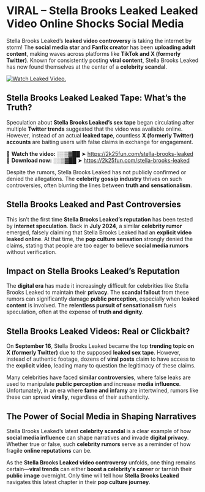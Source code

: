 # VIRAL – Stella Brooks Leaked Leaked Video Online Shocks Social Media 

Stella Brooks Leaked’s **leaked video controversy** is taking the internet by storm! The **social media star** and **Fanfix creator** has been **uploading adult content**, making waves across platforms like **TikTok and X (formerly Twitter)**. Known for consistently posting **viral content**, Stella Brooks Leaked has now found themselves at the center of a **celebrity scandal**.  

[![Watch Leaked Video.](https://miro.medium.com/v2/resize:fit:828/format:webp/1*cilzJN44JGOrTw9NJCrNHA.gif "Watch Leaked Video")](https://2k25fun.com/stella-brooks-leaked)

## **Stella Brooks Leaked Leaked Tape: What’s the Truth?**  
Speculation about **Stella Brooks Leaked’s sex tape** began circulating after multiple **Twitter trends** suggested that the video was available online. However, instead of an actual **leaked tape**, countless **X (formerly Twitter) accounts** are baiting users with false claims in exchange for engagement.  

🔹 **Watch the video:** ░░▒▓██ ➤ https://2k25fun.com/stella-brooks-leaked  
🔹 **Download now:** ░░▒▓██ ➤ https://2k25fun.com/stella-brooks-leaked  

Despite the rumors, Stella Brooks Leaked has not publicly confirmed or denied the allegations. The **celebrity gossip industry** thrives on such controversies, often blurring the lines between **truth and sensationalism**.  

## **Stella Brooks Leaked and Past Controversies**  
This isn’t the first time **Stella Brooks Leaked’s reputation** has been tested by **internet speculation**. Back in **July 2024**, a similar **celebrity rumor** emerged, falsely claiming that Stella Brooks Leaked had an **explicit video leaked online**. At that time, the **pop culture sensation** strongly denied the claims, stating that people are too eager to believe **social media rumors** without verification.  

## **Impact on Stella Brooks Leaked’s Reputation**  
The **digital era** has made it increasingly difficult for celebrities like Stella Brooks Leaked to maintain their **privacy**. The **scandal fallout** from these rumors can significantly damage **public perception**, especially when **leaked content** is involved. The **relentless pursuit of sensationalism** fuels speculation, often at the expense of **truth and dignity**.  

## **Stella Brooks Leaked Videos: Real or Clickbait?**  
On **September 16**, Stella Brooks Leaked became the top **trending topic on X (formerly Twitter)** due to the supposed **leaked sex tape**. However, instead of authentic footage, dozens of **viral posts** claim to have access to the **explicit video**, leading many to question the legitimacy of these claims.  

Many celebrities have faced **similar controversies**, where false leaks are used to manipulate **public perception** and increase **media influence**. Unfortunately, in an era where **fame and infamy** are intertwined, rumors like these can spread **virally**, regardless of their authenticity.  

## **The Power of Social Media in Shaping Narratives**  
Stella Brooks Leaked’s latest **celebrity scandal** is a clear example of how **social media influence** can shape narratives and invade **digital privacy**. Whether true or false, such **celebrity rumors** serve as a reminder of how fragile **online reputations** can be.  

As the **Stella Brooks Leaked video controversy** unfolds, one thing remains certain—**viral trends** can either **boost a celebrity’s career** or tarnish their **public image** overnight. Only time will tell how **Stella Brooks Leaked** navigates this latest chapter in their **pop culture journey**. 